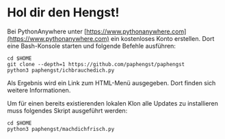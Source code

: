 # Hol dir den Hengst!

Bei PythonAnywhere unter [https://www.pythonanywhere.com](https://www.pythonanywhere.com) ein kostenloses Konto erstellen. Dort eine Bash-Konsole starten und folgende Befehle ausführen:

    cd $HOME
    git clone --depth=1 https://github.com/paphengst/paphengst
    python3 paphengst/ichbrauchedich.py

Als Ergebnis wird ein Link zum HTML-Menü ausgegeben. Dort finden sich weitere Informationen.

Um für einen bereits existierenden lokalen Klon alle Updates zu installieren muss folgendes Skript ausgeführt werden:

    cd $HOME
    python3 paphengst/machdichfrisch.py
